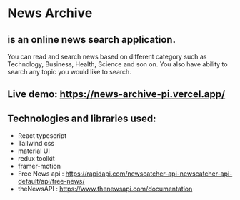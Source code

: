 # News Archive 
## is an online news search application. 

You can read and search news based on different category such as Technology, Business, Health, Science and son on. You also have ability to search any topic you would like to search. 
## Live demo: https://news-archive-pi.vercel.app/

## Technologies and libraries used:
- React typescript
- Tailwind css
- material UI
- redux toolkit
- framer-motion 
- Free News api : https://rapidapi.com/newscatcher-api-newscatcher-api-default/api/free-news/
- theNewsAPI : https://www.thenewsapi.com/documentation






